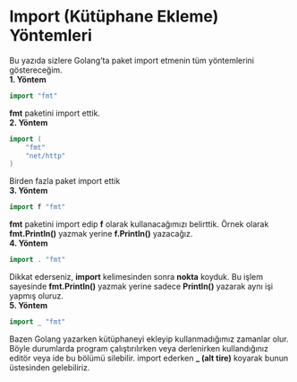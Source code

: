 # Import (Kütüphane Ekleme) Yöntemleri

Bu yazıda sizlere Golang’ta paket import etmenin tüm yöntemlerini göstereceğim.\
**1. Yöntem**

```go
import "fmt"
```

**fmt** paketini import ettik.\
**2. Yöntem**

```go
import (
    "fmt"
    "net/http"
)
```

Birden fazla paket import ettik\
**3. Yöntem**

```go
import f "fmt"
```

**fmt** paketini import edip **f** olarak kullanacağımızı belirttik. Örnek olarak **fmt.Println()** yazmak yerine **f.Println()** yazacağız.\
**4. Yöntem**

```go
import . "fmt"
```

Dikkat ederseniz, **import** kelimesinden sonra **nokta** koyduk. Bu işlem sayesinde **fmt.Println()** yazmak yerine sadece **Println()** yazarak aynı işi yapmış oluruz.\
**5. Yöntem**

```go
import _ "fmt"
```

Bazen Golang yazarken kütüphaneyi ekleyip kullanmadığımız zamanlar olur. Böyle durumlarda program çalıştırılırken veya derlenirken kullandığınız editör veya ide bu bölümü silebilir. import ederken **\_ (alt tire)** koyarak bunun üstesinden gelebiliriz.
